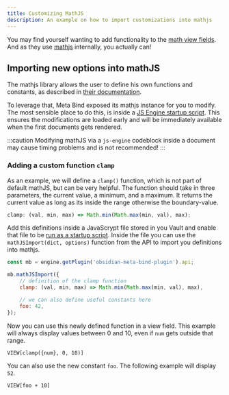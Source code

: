 ```yaml
---
title: Customizing MathJS
description: An example on how to import customizations into mathjs
---
```


You may find yourself wanting to add functionality to the [math view fields](/obsidian-meta-bind-plugin-docs/reference/viewfields/math/).
And as they use [mathjs](https://mathjs.org/) internally, you actually can!

## Importing new options into mathJS

The mathjs library allows the user to define his own functions and constants, as described in [their documentation](https://mathjs.org/docs/core/extension.html).

To leverage that, Meta Bind exposed its mathjs instance for you to modify.
The most sensible place to do this, is inside a [JS Engine startup script](https://www.moritzjung.dev/obsidian-js-engine-plugin-docs/guides/startupscripts/).
This ensures the modifications are loaded early and will be immediately available when the first documents gets rendered.

:::caution
Modifying mathJS via a `js-engine` codeblock inside a document may cause timing problems and is not recommended!
:::

### Adding a custom function `clamp`

As an example, we will define a `clamp()` function, which is not part of default mathJS, but can be very helpful.
The function should take in three parameters, the current value, a minimum, and a maximum. It returns the current value as long as its inside the range otherwise the boundary-value.

```js
clamp: (val, min, max) => Math.min(Math.max(min, val), max);
```

Add this definitions inside a JavaScrypt file stored in you Vault and enable that file to be [run as a startup script](https://www.moritzjung.dev/obsidian-js-engine-plugin-docs/guides/startupscripts/).
Inside the file you can use the `mathJSImport(dict, options)` function from the API to import you definitions into mathjs.

```js
const mb = engine.getPlugin('obsidian-meta-bind-plugin').api;

mb.mathJSImport({
	// definition of the clamp function
	clamp: (val, min, max) => Math.min(Math.max(min, val), max),

	// we can also define useful constants here
	foo: 42,
});
```

Now you can use this newly defined function in a view field.
This example will always display values between 0 and 10, even if `num` gets outside that range.

```meta-bind
VIEW[clamp({num}, 0, 10)]
```

You can also use the new constant `foo`. The following example will display `52`.

```meta-bind
VIEW[foo + 10]
```
